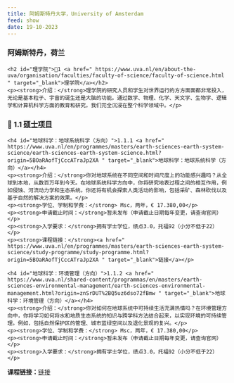 ```yaml
---
title: 阿姆斯特丹大学，University of Amsterdam
feed: show
date: 19-10-2023
---
```


<html lang="zh">
<head>
    <meta charset="UTF-8">
    <title>阿姆斯特丹大学，University of Amsterdam </title>
    <link rel="stylesheet" href="/assets/css/CSS.css">
</head>
<body>
    <h3>阿姆斯特丹，荷兰</h3>

    <h2 id="理学院">🏫1 <a href=" https://www.uva.nl/en/about-the-uva/organisation/faculties/faculty-of-science/faculty-of-science.html " target="_blank">理学院</a></h2>
    <p><strong>介绍：</strong>理学院的研究人员和学生对世界运行的方方面面都非常投入，无论是基本粒子、宇宙的诞生还是大脑的功能。通过数学、物理、化学、天文学、生物学、逻辑学和计算机科学方面的教育和研究，我们完全沉浸在整个科学领域中。</p>

<h3 id="硕士项目"> 📖 1.1 <a href=" https://www.uva.nl/en/education/master-s/masters.html " target="_blank">硕士项目</a></h3>

    <h4 id="地球科学：地球系统科学（方向）">1.1.1 <a href=" https://www.uva.nl/en/programmes/masters/earth-sciences-earth-system-science/earth-sciences-earth-system-science.html?origin=5BOaRAofTjCccATraJp2XA " target="_blank">地球科学：地球系统科学（方向）</a></h4>
    <p><strong>介绍：</strong>你对地球系统在不同空间和时间尺度上的功能感兴趣吗？从全球到本地，从数百万年到今天。在地球系统科学方向中，你将研究地表过程之间的相互作用，例如侵蚀、河流动力学和生态系统。你还将有机会探索人类活动的影响，包括采矿、森林砍伐以及基于自然的解决方案的效果。</p>
    <p><strong>学位、学制和学费：</strong> Msc，两年，€ 17.380,00</p>
    <p><strong>申请截止时间：</strong>暂未发布（申请截止日期每年变更，请查询官网）</p>
    <p><strong>入学要求：</strong>拥有学士学位，绩点3.0，托福92（小分不低于22）</p>
    <p><strong>课程链接：</strong><a href=" https://www.uva.nl/en/programmes/masters/earth-sciences-earth-system-science/study-programme/study-programme.html?origin=5BOaRAofTjCccATraJp2XA " target="_blank">链接</a></p>

    <h4 id="地球科学：环境管理（方向）">1.1.2 <a href=" https://www.uva.nl/shared-content/programmas/en/masters/earth-sciences-environmental-management/earth-sciences-environmental-management.html?origin=znSrDUT%2BQ5uz6dso72fBmw " target="_blank">地球科学：环境管理（方向）</a></h4>
    <p><strong>介绍：</strong>你对如何在地球系统中可持续生活充满热情吗？在环境管理方向中，你将学习如何将水和地质生态系统的知识与跨学科方法结合起来，以实现环境的可持续管理。例如，包括自然保护区的管理、城市蓝绿空间以及退化景观的复兴。</p>
    <p><strong>学位、学制和学费：</strong> Msc，两年，€ 17.380,00</p>
    <p><strong>申请截止时间：</strong>暂未发布（申请截止日期每年变更，请查询官网）</p>
    <p><strong>入学要求：</strong>拥有学士学位，绩点3.0，托福92（小分不低于22）</p>
<p><strong>课程链接：</strong><a href=" https://www.uva.nl/shared-content/programmas/en/masters/earth-sciences-environmental-management/study-programme/study-programme.html?origin=znSrDUT%2BQ5uz6dso72fBmw " target="_blank">链接</a></p>

</body>
</html>

